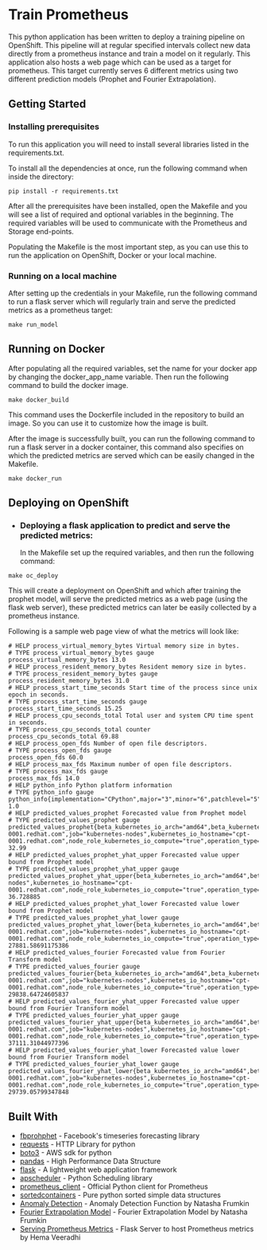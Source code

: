 <!-- # train-prometheus
A simple application to collect data from a prometheus host and train a model on it -->

# Train Prometheus
This python application has been written to deploy a training pipeline on OpenShift. This pipeline will at regular specified intervals collect new data directly from a prometheus instance and train a model on it regularly. This application also hosts a web page which can be used as a target for prometheus. This target currently serves 6 different metrics using two different prediction models (Prophet and Fourier Extrapolation).

## Getting Started

### Installing prerequisites

To run this application you will need to install several libraries listed in the requirements.txt.

To install all the dependencies at once, run the following command when inside the directory:
```
pip install -r requirements.txt
```
After all the prerequisites have been installed, open the Makefile and you will see a list of required and optional variables in the beginning.
The required variables will be used to communicate with the Prometheus and Storage end-points.

Populating the Makefile is the most important step, as you can use this to run the application on OpenShift, Docker or your local machine.

### Running on a local machine

After setting up the credentials in your Makefile, run the following command to run a flask server which will regularly train and serve the predicted metrics as a prometheus target:

```
make run_model
```
## Running on Docker
After populating all the required variables, set the name for your docker app by changing the docker_app_name variable. Then run the following command to build the docker image.
```
make docker_build
```
This command uses the Dockerfile included in the repository to build an image. So you can use it to customize how the image is built.

After the image is successfully built, you can run the following command to run a flask server in a docker container, this command also specifies on which the predicted metrics are served which can be easily changed in the Makefile.

```
make docker_run
```
## Deploying on OpenShift

* ### Deploying a flask application to predict and serve the predicted metrics:
  In the Makefile set up the required variables, and then run the following command:
```
make oc_deploy
```
This will create a deployment on OpenShift and which after training the prophet model, will serve the predicted metrics as a web page (using the flask web server), these predicted metrics can later be easily collected by a prometheus instance.

Following is a sample web page view of what the metrics will look like:
```
# HELP process_virtual_memory_bytes Virtual memory size in bytes.
# TYPE process_virtual_memory_bytes gauge
process_virtual_memory_bytes 13.0
# HELP process_resident_memory_bytes Resident memory size in bytes.
# TYPE process_resident_memory_bytes gauge
process_resident_memory_bytes 31.0
# HELP process_start_time_seconds Start time of the process since unix epoch in seconds.
# TYPE process_start_time_seconds gauge
process_start_time_seconds 15.25
# HELP process_cpu_seconds_total Total user and system CPU time spent in seconds.
# TYPE process_cpu_seconds_total counter
process_cpu_seconds_total 69.88
# HELP process_open_fds Number of open file descriptors.
# TYPE process_open_fds gauge
process_open_fds 60.0
# HELP process_max_fds Maximum number of open file descriptors.
# TYPE process_max_fds gauge
process_max_fds 14.0
# HELP python_info Python platform information
# TYPE python_info gauge
python_info{implementation="CPython",major="3",minor="6",patchlevel="5",version="3.6.5"} 1.0
# HELP predicted_values_prophet Forecasted value from Prophet model
# TYPE predicted_values_prophet gauge
predicted_values_prophet{beta_kubernetes_io_arch="amd64",beta_kubernetes_io_os="linux",instance="cpt-0001.redhat.com",job="kubernetes-nodes",kubernetes_io_hostname="cpt-0001.redhat.com",node_role_kubernetes_io_compute="true",operation_type="create_container",provider="rhos",quantile="0.5",region="compute",size="small"} 32.99
# HELP predicted_values_prophet_yhat_upper Forecasted value upper bound from Prophet model
# TYPE predicted_values_prophet_yhat_upper gauge
predicted_values_prophet_yhat_upper{beta_kubernetes_io_arch="amd64",beta_kubernetes_io_os="linux",instance="cpt.redhat.com",job="kubernetes-nodes",kubernetes_io_hostname="cpt-0001.redhat.com",node_role_kubernetes_io_compute="true",operation_type="create_container",provider="rhos",quantile="0.5",region="compute",size="small"} 36.728885
# HELP predicted_values_prophet_yhat_lower Forecasted value lower bound from Prophet model
# TYPE predicted_values_prophet_yhat_lower gauge
predicted_values_prophet_yhat_lower{beta_kubernetes_io_arch="amd64",beta_kubernetes_io_os="linux",instance="cpt-0001.redhat.com",job="kubernetes-nodes",kubernetes_io_hostname="cpt-0001.redhat.com",node_role_kubernetes_io_compute="true",operation_type="create_container",provider="rhos",quantile="0.5",region="compute",size="small"} 27881.58691175386
# HELP predicted_values_fourier Forecasted value from Fourier Transform model
# TYPE predicted_values_fourier gauge
predicted_values_fourier{beta_kubernetes_io_arch="amd64",beta_kubernetes_io_os="linux",instance="cpt-0001.redhat.com",job="kubernetes-nodes",kubernetes_io_hostname="cpt-0001.redhat.com",node_role_kubernetes_io_compute="true",operation_type="create_container",provider="rhos",quantile="0.5",region="compute",size="small"} 29838.64724605837
# HELP predicted_values_fourier_yhat_upper Forecasted value upper bound from Fourier Transform model
# TYPE predicted_values_fourier_yhat_upper gauge
predicted_values_fourier_yhat_upper{beta_kubernetes_io_arch="amd64",beta_kubernetes_io_os="linux",instance="cpt-0001.redhat.com",job="kubernetes-nodes",kubernetes_io_hostname="cpt-0001.redhat.com",node_role_kubernetes_io_compute="true",operation_type="create_container",provider="rhos",quantile="0.5",region="compute",size="small"} 37111.31044977396
# HELP predicted_values_fourier_yhat_lower Forecasted value lower bound from Fourier Transform model
# TYPE predicted_values_fourier_yhat_lower gauge
predicted_values_fourier_yhat_lower{beta_kubernetes_io_arch="amd64",beta_kubernetes_io_os="linux",instance="cpt-0001.redhat.com",job="kubernetes-nodes",kubernetes_io_hostname="cpt-0001.redhat.com",node_role_kubernetes_io_compute="true",operation_type="create_container",provider="rhos",quantile="0.5",region="compute",size="small"} 29739.05799347848
```

## Built With

* [fbprohphet](https://github.com/facebook/prophet) - Facebook's timeseries forecasting library
* [requests](http://docs.python-requests.org/en/master/) - HTTP Library for python
* [boto3](https://boto3.readthedocs.io/en/latest/reference/core/session.html) - AWS sdk for python
* [pandas](http://pandas.pydata.org/) - High Performance Data Structure
* [flask](http://flask.pocoo.org/) - A lightweight web application framework
* [apscheduler](https://apscheduler.readthedocs.io/en/latest/) - Python Scheduling library
* [prometheus_client](https://github.com/prometheus/client_python) - Official Python client for Prometheus
* [sortedcontainers](http://www.grantjenks.com/docs/sortedcontainers/) - Pure python sorted simple data structures
* [Anomaly Detection](https://github.com/nfrumkin/forecast-prometheus/blob/master/anomaly_detector.py) - Anomaly Detection Function by Natasha Frumkin
* [Fourier Extrapolation Model](https://github.com/nfrumkin/forecast-prometheus/blob/master/fourier_train.py) - Fourier Extrapolation Model by Natasha Frumkin
* [Serving Prometheus Metrics](https://github.com/hemajv/flask-prometheus/blob/master/servicemetrics.py) - Flask Server to host Prometheus metrics by Hema Veeradhi
